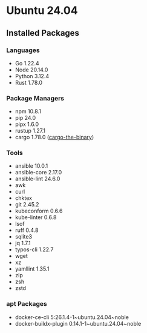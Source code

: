 # Ubuntu 24.04

## Installed Packages

### Languages

- Go 1.22.4
- Node 20.14.0
- Python 3.12.4
- Rust 1.78.0

### Package Managers

- npm 10.8.1
- pip 24.0
- pipx 1.6.0
- rustup 1.27.1
- cargo 1.78.0 ([cargo-the-binary](https://github.com/rust-lang/cargo/blob/master/src/cargo/version.rs))

### Tools

- ansible 10.0.1
- ansible-core 2.17.0
- ansible-lint 24.6.0
- awk
- curl
- chktex
- git 2.45.2
- kubeconform 0.6.6
- kube-linter 0.6.8
- lsof
- ruff 0.4.8
- sqlite3
- jq 1.7.1
- typos-cli 1.22.7
- wget
- xz
- yamllint 1.35.1
- zip
- zsh
- zstd

### apt Packages

- docker-ce-cli 5:26.1.4-1\~ubuntu.24.04\~noble
- docker-buildx-plugin 0.14.1-1\~ubuntu.24.04\~noble

